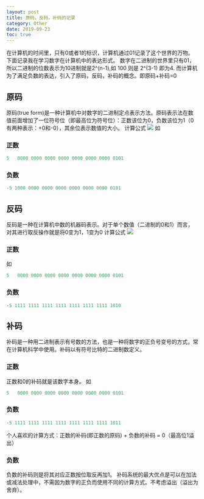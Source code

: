 ```yaml
---
layout: post
title: 原码，反码，补码的记录
category: Other
date: 2019-09-23
toc: true
---
```


在计算机的时间里，只有0或者1的标识，计算机通过01记录了这个世界的万物。下面记录我在学习数字在计算机中的表达形式。
数字在二进制的世界里只有01，所以二进制的位数表示为10进制就是2^(n-1),如 100 则是 2^(3-1) 即为4.
而计算机为了满足负数的表达，引入了原码，反码，补码的概念。即原码+补码=0
## 原码
原码(true form)是一种计算机中对数字的二进制定点表示方法。原码表示法在数值前面增加了一位符号位（即最高位为符号位）：正数该位为0，负数该位为1（0有两种表示：+0和-0），其余位表示数值的大小。
计算公式
![](/image/byte-origin.png)
如
### 正数
```java
5   0000 0000 0000 0000 0000 0000 0000 0101
```
### 负数
```java
-5 1000 0000 0000 0000 0000 0000 0000 0101
```
## 反码
反码是一种在计算机中数的机器码表示。对于单个数值（二进制的0和1）而言，对其进行取反操作就是将0变为1，1变为0
计算公式
![](/image/byte-01.png)
### 正数
如
```java
5   0000 0000 0000 0000 0000 0000 0000 0101
```
### 负数
```java
-5 1111 1111 1111 1111 1111 1111 1111 1010
```

## 补码
补码是一种用二进制表示有号数的方法，也是一种将数字的正负号变号的方式，常在计算机科学中使用。补码以有符号比特的二进制数定义。
### 正数
正数和0的补码就是该数字本身。
如
```java
5   0000 0000 0000 0000 0000 0000 0000 0101
```
### 负数
```java
-5 1111 1111 1111 1111 1111 1111 1111 1011
```
个人喜欢的计算方式：正数的补码(即正数的原码) + 负数的补码 = 0（最高位1溢出）
### 负数
负数的补码则是将其对应正数按位取反再加1。
补码系统的最大优点是可以在加法或减法处理中，不需因为数字的正负而使用不同的计算方式。不考虑溢出（溢出为舍弃）。
